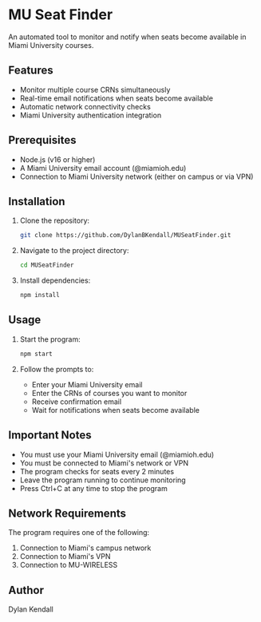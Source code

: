 # MU Seat Finder

An automated tool to monitor and notify when seats become available in Miami University courses.

## Features
- Monitor multiple course CRNs simultaneously
- Real-time email notifications when seats become available
- Automatic network connectivity checks
- Miami University authentication integration

## Prerequisites
- Node.js (v16 or higher)
- A Miami University email account (@miamioh.edu)
- Connection to Miami University network (either on campus or via VPN)

## Installation

1. Clone the repository:
   ```bash
   git clone https://github.com/DylanBKendall/MUSeatFinder.git
   ```

2. Navigate to the project directory:
   ```bash
   cd MUSeatFinder
   ```

3. Install dependencies:
   ```bash
   npm install
   ```

## Usage

1. Start the program:
   ```bash
   npm start
   ```

2. Follow the prompts to:
   - Enter your Miami University email
   - Enter the CRNs of courses you want to monitor
   - Receive confirmation email
   - Wait for notifications when seats become available

## Important Notes
- You must use your Miami University email (@miamioh.edu)
- You must be connected to Miami's network or VPN
- The program checks for seats every 2 minutes
- Leave the program running to continue monitoring
- Press Ctrl+C at any time to stop the program

## Network Requirements
The program requires one of the following:
1. Connection to Miami's campus network
2. Connection to Miami's VPN
3. Connection to MU-WIRELESS

## Author
Dylan Kendall